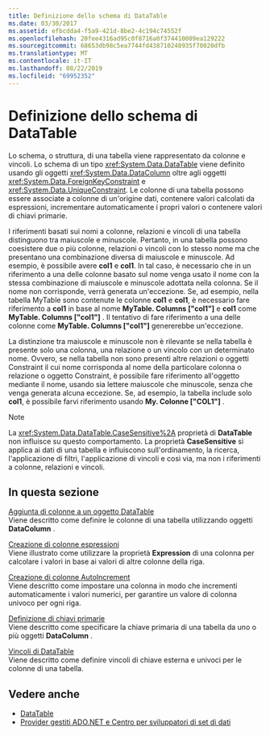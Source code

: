 ```yaml
---
title: Definizione dello schema di DataTable
ms.date: 03/30/2017
ms.assetid: efbcdda4-f5a9-421d-8be2-4c194c74552f
ms.openlocfilehash: 20fee4316ad95c0f8716a0f374410009ea129222
ms.sourcegitcommit: 68653db98c5ea7744fd438710248935f70020dfb
ms.translationtype: MT
ms.contentlocale: it-IT
ms.lasthandoff: 08/22/2019
ms.locfileid: "69952352"
---
```

# <a name="datatable-schema-definition"></a>Definizione dello schema di DataTable
Lo schema, o struttura, di una tabella viene rappresentato da colonne e vincoli. Lo schema di un tipo <xref:System.Data.DataTable> viene definito usando gli oggetti <xref:System.Data.DataColumn> oltre agli oggetti <xref:System.Data.ForeignKeyConstraint> e <xref:System.Data.UniqueConstraint>. Le colonne di una tabella possono essere associate a colonne di un'origine dati, contenere valori calcolati da espressioni, incrementare automaticamente i propri valori o contenere valori di chiavi primarie.  
  
 I riferimenti basati sui nomi a colonne, relazioni e vincoli di una tabella distinguono tra maiuscole e minuscole. Pertanto, in una tabella possono coesistere due o più colonne, relazioni o vincoli con lo stesso nome ma che presentano una combinazione diversa di maiuscole e minuscole. Ad esempio, è possibile avere **col1** e **col1**. In tal caso, è necessario che in un riferimento a una delle colonne basato sul nome venga usato il nome con la stessa combinazione di maiuscole e minuscole adottata nella colonna. Se il nome non corrisponde, verrà generata un'eccezione. Se, ad esempio, nella tabella MyTable sono contenute le colonne **col1** e **col1**, è necessario fare riferimento a **col1** in base al nome **MyTable. Columns ["col1"]** e **col1** come **MyTable. Columns ["col1"]** . Il tentativo di fare riferimento a una delle colonne come **MyTable. Columns ["col1"]** genererebbe un'eccezione.  
  
 La distinzione tra maiuscole e minuscole non è rilevante se nella tabella è presente solo una colonna, una relazione o un vincolo con un determinato nome. Ovvero, se nella tabella non sono presenti altre relazioni o oggetti Constraint il cui nome corrisponda al nome della particolare colonna o relazione o oggetto Constraint, è possibile fare riferimento all'oggetto mediante il nome, usando sia lettere maiuscole che minuscole, senza che venga generata alcuna eccezione. Se, ad esempio, la tabella include solo **col1**, è possibile farvi riferimento usando **My. Colonne ["COL1"]** .  
  
> [!NOTE]
> La <xref:System.Data.DataTable.CaseSensitive%2A> proprietà di **DataTable** non influisce su questo comportamento. La proprietà **CaseSensitive** si applica ai dati di una tabella e influiscono sull'ordinamento, la ricerca, l'applicazione di filtri, l'applicazione di vincoli e così via, ma non i riferimenti a colonne, relazioni e vincoli.  
  
## <a name="in-this-section"></a>In questa sezione  
 [Aggiunta di colonne a un oggetto DataTable](../../../../../docs/framework/data/adonet/dataset-datatable-dataview/adding-columns-to-a-datatable.md)  
 Viene descritto come definire le colonne di una tabella utilizzando oggetti **DataColumn** .  
  
 [Creazione di colonne espressioni](../../../../../docs/framework/data/adonet/dataset-datatable-dataview/creating-expression-columns.md)  
 Viene illustrato come utilizzare la proprietà **Expression** di una colonna per calcolare i valori in base ai valori di altre colonne della riga.  
  
 [Creazione di colonne AutoIncrement](../../../../../docs/framework/data/adonet/dataset-datatable-dataview/creating-autoincrement-columns.md)  
 Viene descritto come impostare una colonna in modo che incrementi automaticamente i valori numerici, per garantire un valore di colonna univoco per ogni riga.  
  
 [Definizione di chiavi primarie](../../../../../docs/framework/data/adonet/dataset-datatable-dataview/defining-primary-keys.md)  
 Viene descritto come specificare la chiave primaria di una tabella da uno o più oggetti **DataColumn** .  
  
 [Vincoli di DataTable](../../../../../docs/framework/data/adonet/dataset-datatable-dataview/datatable-constraints.md)  
 Viene descritto come definire vincoli di chiave esterna e univoci per le colonne di una tabella.  
  
## <a name="see-also"></a>Vedere anche

- [DataTable](../../../../../docs/framework/data/adonet/dataset-datatable-dataview/datatables.md)
- [Provider gestiti ADO.NET e Centro per sviluppatori di set di dati](https://go.microsoft.com/fwlink/?LinkId=217917)
